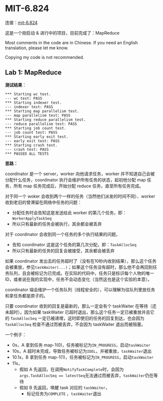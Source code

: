 # MIT-6.824

连接：[mit-6.824](https://pdos.csail.mit.edu/6.824/schedule.html)

这是一个刚启动 & 进行中的项目，目前完成了：MapReduce

Most comments in the code are in Chinese. If you need an English translation, please let me know.

Copying my code is not recommended.

## Lab 1: MapReduce

**测试结果**：

```text
*** Starting wc test.
--- wc test: PASS
*** Starting indexer test.
--- indexer test: PASS
*** Starting map parallelism test.
--- map parallelism test: PASS
*** Starting reduce parallelism test.
--- reduce parallelism test: PASS
*** Starting job count test.
--- job count test: PASS
*** Starting early exit test.
--- early exit test: PASS
*** Starting crash test.
--- crash test: PASS
*** PASSED ALL TESTS
```

**思路：**

coordinator 是一个 server，worker 向他请求任务，worker 并不知道自己会被分配什么任务，coordinator 执行会维护所有任务的状态，起初他分配 map 任务，所有 map 任务完成后，开始分配 reduce 任务，直至所有任务完成。

对于同一个 woker 会收到两个一样的任务（当然他们派发的时间不同）、worker 收到老旧的曾滞留在网络中任务的问题：

- 分配任务时会告知这是发送给此 worker 的第几个任务，即：`WorkerApplyTaskSeq`
- 所以只有最新的任务会被执行，其余都会被丢弃

对于 coordinator 会收到同一个任务的多个执行结果的问题，

- 告知 coordinator 这是这个任务的第几次分配，即：`TaskAllocSeq`
- 所以只有最新的任务的回复会被接受，其余都会被丢弃

如果 coordinator 发出去的任务超时了（没有在10秒内收到结果），那么这个任务会被重放，参见`taskWaiter(...)`；如果这个任务没有超时，那么他不会再回到任务队列，且会被标记为已完成。在实际的代码中，任务只是标识每个人物的唯一ID，或者说在我的实现中，任务不会动态变化（当然这也是这个实验的本意）。

coordinator 端会维护一个任务队列（线程安全的），可以理解为往队列里放任务和拿任务都是原子的。

只要 coordinator 收到的回复是最新的，那么一定会有个 taskWaiter 在等待（还未超时）。因为如果 taskWaiter 已超时退出，那么这个任务一定已被重放并且它的 `TaskAllocSeq` 一定已被递增，这时即使旧的任务的回复到达，也会因为 `TaskAllocSeq` 检查不通过而被丢弃，不会因为 taskWaiter 退出而被阻塞。

一个例子：

- 0s，A 拿到任务 map-1(0)，任务被标记为`IN_PROGRESS`，启动`taskWaiter`
- 10s，A 超时未完成，导致任务被标记为`IDEL`，并被重放，`taskWaiter`退出
- 10.1s，B 拿到任务 map-1(1)，任务被标记为`IN_PROGRESS`，启动`taskWaiter`
- 11s，
  - 假如 A 先返回，在调用`NotifyTaskComplete`时，会因为`args.TaskAllocSeq == latestSeq`无法通过而被丢弃，`taskWaiter`仍在等待
  - 假如 B 先返回，唤醒  task 对应的 `taskWaiter`，
    - 标记任务为`COMPLETE` ，`taskWaiter`退出

